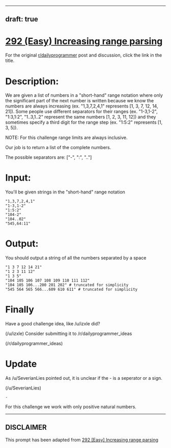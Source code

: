 ---
draft: true
----

# [292 (Easy) Increasing range parsing](https://www.reddit.com/r/dailyprogrammer/comments/5d1l7v/20161115_challenge_292_easy_increasing_range/)

For the original [r/dailyprogrammer](https://www.reddit.com/r/dailyprogrammer/) post and discussion, click the link in the title.

# Description:
We  are given a list of numbers in a "short-hand" range notation where only the significant part of the next number is written because we know the numbers are always increasing (ex. "1,3,7,2,4,1" represents [1, 3, 7, 12, 14, 21]). Some people use different separators for their ranges (ex. "1-3,1-2", "1:3,1:2", "1..3,1..2" represent the same numbers [1, 2, 3, 11, 12]) and they sometimes specify a third digit for the range step (ex. "1:5:2" represents [1, 3, 5]). 

NOTE: For this challenge range limits are always inclusive.

Our job is to return a list of the complete numbers.

The possible separators are: ["-", ":", ".."]

# Input:
You'll be given strings in the "short-hand" range notation


```
"1,3,7,2,4,1"
"1-3,1-2"
"1:5:2"
"104-2"
"104..02"
"545,64:11"
```
# Output:
You should output a string of all the numbers separated by a space


```
"1 3 7 12 14 21"
"1 2 3 11 12"
"1 3 5"
"104 105 106 107 108 109 110 111 112"
"104 105 106...200 201 202" # truncated for simplicity
"545 564 565 566...609 610 611" # truncated for simplicity
```
# Finally
Have a good challenge idea, like /u/izxle did?

(/u/izxle)
Consider submitting it to /r/dailyprogrammer_ideas

(/r/dailyprogrammer_ideas)
# Update
As /u/SeverianLies pointed out, it is unclear if the - is a seperator or a sign. 

(/u/SeverianLies)

```
-
```
For this challenge we work with only positive natural numbers.


----
## **DISCLAIMER**
This prompt has been adapted from [292 [Easy] Increasing range parsing](https://www.reddit.com/r/dailyprogrammer/comments/5d1l7v/20161115_challenge_292_easy_increasing_range/
)
